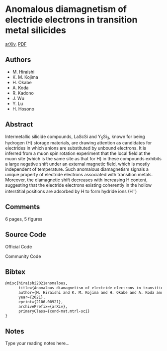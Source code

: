 
# Anomalous diamagnetism of electride electrons in transition metal silicides

[arXiv](https://arxiv.org/abs/2106.0921), [PDF](https://arxiv.org/pdf/2106.0921.pdf)

## Authors

- M. Hiraishi
- K. M. Kojima
- H. Okabe
- A. Koda
- R. Kadono
- J. Wu
- Y. Lu
- H. Hosono

## Abstract

Intermetallic silicide compounds, LaScSi and Y$_5$Si$_3$, known for being hydrogen (H) storage materials, are drawing attention as candidates for electrides in which anions are substituted by unbound electrons. It is inferred from a muon spin rotation experiment that the local field at the muon site (which is the same site as that for H) in these compounds exhibits a large negative shift under an external magnetic field, which is mostly independent of temperature. Such anomalous diamagnetism signals a unique property of electride electrons associated with transition metals. Moreover, the diamagnetic shift decreases with increasing H content, suggesting that the electride electrons existing coherently in the hollow interstitial positions are adsorbed by H to form hydride ions (H$^-$)

## Comments

6 pages, 5 figures

## Source Code

Official Code



Community Code



## Bibtex

```tex
@misc{hiraishi2021anomalous,
      title={Anomalous diamagnetism of electride electrons in transition metal silicides}, 
      author={M. Hiraishi and K. M. Kojima and H. Okabe and A. Koda and R. Kadono and J. Wu and Y. Lu and H. Hosono},
      year={2021},
      eprint={2106.00921},
      archivePrefix={arXiv},
      primaryClass={cond-mat.mtrl-sci}
}
```

## Notes

Type your reading notes here...

